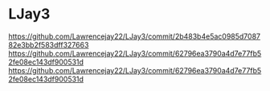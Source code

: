 # LJay3
https://github.com/Lawrencejay22/LJay3/commit/2b483b4e5ac0985d708782e3bb2f583dff327663
https://github.com/Lawrencejay22/LJay3/commit/62796ea3790a4d7e77fb52fe08ec143df900531d
https://github.com/Lawrencejay22/LJay3/commit/62796ea3790a4d7e77fb52fe08ec143df900531d
